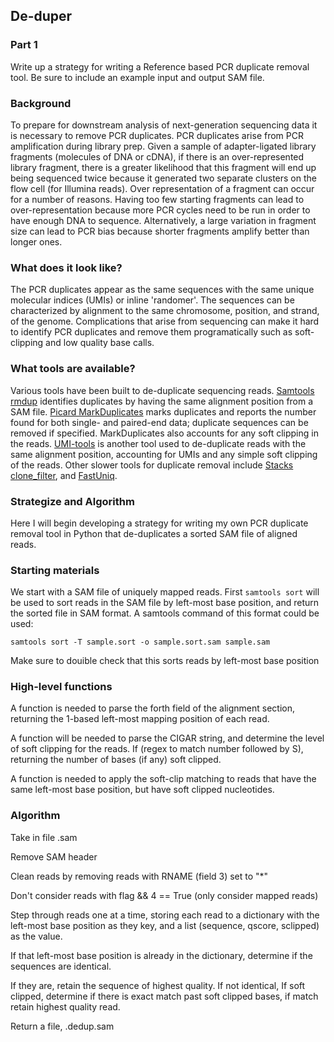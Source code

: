 ## De-duper

### Part 1
Write up a strategy for writing a Reference based PCR duplicate removal tool. Be sure to include an example input and output SAM file.

### Background
To prepare for downstream analysis of next-generation sequencing data it is necessary to remove PCR duplicates. PCR duplicates arise from PCR amplification during library prep. Given a sample of adapter-ligated library fragments (molecules of DNA or cDNA), if there is an over-represented library fragment, there is a greater likelihood that this fragment will end up being sequenced twice because it generated two separate clusters on the flow cell (for Illumina reads). Over representation of a fragment can occur for a number of reasons. Having too few starting fragments can lead to over-representation because more PCR cycles need to be run in order to have enough DNA to sequence. Alternatively, a large variation in fragment size can lead to PCR bias because shorter fragments amplify better than longer ones.


### What does it look like?
The PCR duplicates appear as the same sequences with the same unique molecular indices (UMIs) or inline 'randomer'. The sequences can be characterized by alignment to the same chromosome, position, and strand, of the genome. Complications that arise from sequencing can make it hard to identify PCR duplicates and remove them programatically such as soft-clipping and low quality base calls.


### What tools are available?
Various tools have been built to de-duplicate sequencing reads. [Samtools rmdup](http://www.htslib.org/doc/samtools.html) identifies duplicates by having the same alignment position from a SAM file. [Picard MarkDuplicates](https://broadinstitute.github.io/picard/command-line-overview.html#MarkDuplicates) marks duplicates and reports the number found for both single- and paired-end data; duplicate sequences can be removed if specified. MarkDuplicates also accounts for any soft clipping in the reads. [UMI-tools](https://github.com/CGATOxford/UMI-tools) is another tool used to de-duplicate reads with the same alignment position, accounting for UMIs and any simple soft clipping of the reads. Other slower tools for duplicate removal include [Stacks clone_filter](http://catchenlab.life.illinois.edu/stacks/comp/clone_filter.php), and [FastUniq](https://bioconda.github.io/recipes/fastuniq/README.html).


### Strategize and Algorithm
Here I will begin developing a strategy for writing my own PCR duplicate removal tool in Python that de-duplicates a sorted SAM file of aligned reads.


### Starting materials
We start with a SAM file of uniquely mapped reads. First `samtools sort` will be used to sort reads in the SAM file by left-most base position, and return the sorted file in SAM format. A samtools command of this format could be used:

```
samtools sort -T sample.sort -o sample.sort.sam sample.sam
```

Make sure to douible check that this sorts reads by left-most base position

### High-level functions

A function is needed to parse the forth field of the alignment section, returning the 1-based left-most mapping position of each read.


A function will be needed to parse the CIGAR string, and determine the level of soft clipping for the reads. If (regex to match number followed by S), returning the number of bases (if any) soft clipped.


A function is needed to apply the soft-clip matching to reads that have the same left-most base position, but have soft clipped nucleotides.


### Algorithm

Take in file <example>.sam

Remove SAM header

Clean reads by removing reads with RNAME (field 3) set to "\*"

Don't consider reads with flag && 4 == True (only consider mapped reads)

Step through reads one at a time, storing each read to a dictionary with the left-most base position as they key, and a list (sequence, qscore, sclipped) as the value.

If that left-most base position is already in the dictionary, determine if the sequences are identical.

If they are, retain the sequence of highest quality. If not identical, If soft clipped, determine if there is exact match past soft clipped bases, if match retain highest quality read.

Return a file, <example>.dedup.sam
